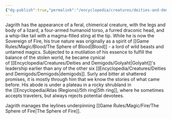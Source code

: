 ```yaml
---
{"dg-publish":true,"permalink":"/encyclopedia/creatures/deities-and-demigods/jagrith/"}
---
```


Jagrith has the appearance of a feral, chimerical creature, with the legs and body of a lizard, a four-armed humanoid torso, a furred draconic head, and a whip-like tail with a magma-filled sting at the tip. While he is now the Sovereign of Fire, his true nature was originally as a spirit of [[Game Rules/Magic/Blood/The Sphere of Blood\|Blood]] - a lord of wild beasts and untamed magics. Subjected to a mutilation of his essence to fulfill the balance of the stolen world, he became cynical of [[Encyclopedia/Creatures/Deities and Demigods/Golyaht\|Golyaht]]'s leadership earlier than any of the other six [[Encyclopedia/Creatures/Deities and Demigods/Demigods\|demigods]]. Surly and bitter at shattered promises, it is mostly through him that we know the stories of what came before. His abode is under a plateau in a rocky shrubland in the [[Encyclopedia/Atlas (Regions)/5th ring\|5th ring]], where he sometimes accepts travelers, but always rejects potential devotees.

Jagrith manages the leylines underpinning [[Game Rules/Magic/Fire/The Sphere of Fire\|The Sphere of Fire]].
